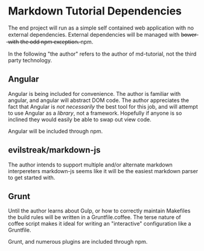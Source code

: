 Markdown Tutorial Dependencies
==============================

The end project will run as a simple self contained web application with no
external dependencies.  External dependencies will be managed with b̶o̶w̶e̶r̶ ̶w̶i̶t̶h̶ 
t̶h̶e̶ ̶o̶d̶d̶ ̶n̶p̶m̶ ̶e̶x̶c̶e̶p̶t̶i̶o̶n̶.̶ npm.

In the following "the author" refers to the author of md-tutorial, not the
third party technology.

## Angular

Angular is being included for convenience.  The author is familiar with
angular, and angular will abstract DOM code.  The author appreciates the fact
that Angular is *not necessarily* the best tool for this job, and will attempt
to use Angular as a *library*, not a framework.  Hopefully if anyone is so 
inclined they would easily be able to swap out view code.

Angular will be included through npm.


## evilstreak/markdown-js

The author intends to support multiple and/or alternate markdown interpereters
markdown-js seems like it will be the easiest markdown parser to get started
with.


## Grunt

Until the author learns about Gulp, or how to correctly maintain Makefiles the
build rules will be written in a Gruntfile.coffee.  The terse nature of coffee
script makes it ideal for writing an "interactive" configuration like a
Gruntfile.

Grunt, and numerous plugins are included through npm.